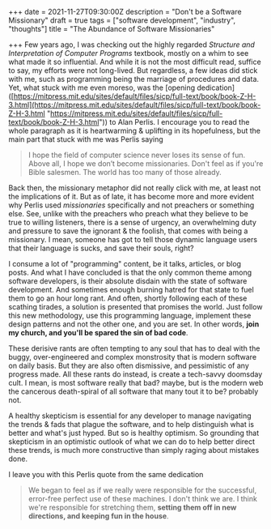 +++
date = 2021-11-27T09:30:00Z
description = "Don't be a Software Missionary"
draft = true
tags = ["software development", "industry", "thoughts"]
title = "The Abundance of Software Missionaries"

+++
Few years ago, I was checking out the highly regarded *Structure and Interpretation of Computer Programs* textbook, mostly on a whim to see what made it so influential. And while it is not the most difficult read, suffice to say, my efforts were not long-lived. But regardless, a few ideas did stick with me, such as programming being the marriage of procedures and data. Yet, what stuck with me even moreso, was the \[opening dedication\]([https://mitpress.mit.edu/sites/default/files/sicp/full-text/book/book-Z-H-3.html](https://mitpress.mit.edu/sites/default/files/sicp/full-text/book/book-Z-H-3.html "https://mitpress.mit.edu/sites/default/files/sicp/full-text/book/book-Z-H-3.html")) to Alan Perlis. I encourage you to read the whole paragraph as it is heartwarming & uplifting in its hopefulness, but the main part that stuck with me was Perlis saying 

> I hope the field of computer science never loses its sense of fun. Above all, I hope we don’t become missionaries. Don't feel as if you're Bible salesmen. The world has too many of those already.

Back then, the missionary metaphor did not really click with me, at least not the implications of it. But as of late, it has become more and more evident why Perlis used *missionaries* specifically and not preachers or something else. See, unlike with the preachers who preach what they believe to be true to willing listeners, there is a sense of urgency, an overwhelming duty and pressure to save the ignorant & the foolish, that comes with being a missionary. I mean, someone has got to tell those dynamic language users that their language is sucks, and save their souls, right?

I consume a lot of "programming" content, be it talks, articles, or blog posts. And what I have concluded is that the only common theme among software developers, is their absolute disdain with the state of software development. And sometimes enough burning hatred for that state to fuel them to go an hour long rant. And often, shortly following each of these scathing tirades, a solution is presented that promises the world. Just follow this new methodology, use this programming language, implement these design patterns and not the other one, and you are set. In other words, **join my church, and you'll be spared the sin of bad code**.

These derisive rants are often tempting to any soul that has to deal with the buggy, over-engineered and complex monstrosity that is modern software on daily basis. But they are also often dismissive, and pessimistic of any progress made. All these rants do instead, is create a tech-savvy doomsday cult. I mean, is most software really that bad? maybe, but is the modern web the cancerous death-spiral of all software that many tout it to be? probably not.

A healthy skepticism is essential for any developer to manage navigating the trends & fads that plague the software, and to help distinguish what is better and what's just hyped. But so is healthy optimism. So grounding that skepticism in an optimistic outlook of what we can do to help better direct these trends, is much more constructive than simply raging about mistakes done. 

I leave you with this Perlis quote from the same dedication

> We began to feel as if we really were responsible for the successful, error-free perfect use of these machines. I don't think we are. I think we're responsible for stretching them, **setting them off in new directions, and keeping fun in the house**.